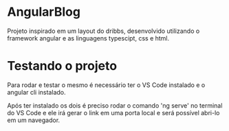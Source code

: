 # AngularBlog
Projeto inspirado em um layout do dribbs, desenvolvido utilizando o framework angular e as linguagens typescipt, css e html.

# Testando o projeto
Para rodar e testar o mesmo é necessário ter o VS Code instalado e o angular cli instalado.

Após ter instalado os dois é preciso rodar o comando 'ng serve' no terminal do VS Code e ele irá gerar o link em uma porta local e será possível abri-lo em um navegador.
